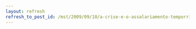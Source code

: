```yaml
---
layout: refresh
refresh_to_post_id: /mst/2009/09/10/a-crise-e-o-assalariamento-temporrio-do-agronegcio
---
```

